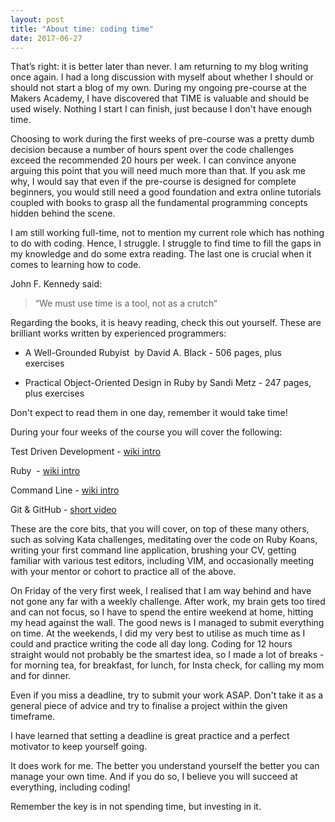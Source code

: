 ```yaml
---
layout: post
title: "About time: coding time"
date: 2017-06-27
---
```


That’s right: it is better later than never. I am returning to my blog writing once again. I had a long discussion with myself about whether I should or should not start a blog of my own. During my ongoing pre-course at the Makers Academy, I have discovered that TIME is valuable and should be used wisely. Nothing I start I can finish, just because I don't have enough time. 

Choosing to work during the first weeks of pre-course was a pretty dumb decision because a number of hours spent over the code challenges exceed the recommended 20 hours per week. I can convince anyone arguing this point that you will need much more than that. If you ask me why, I would say that even if the pre-course is designed for complete beginners, you would still need a good foundation and extra online tutorials coupled with books to grasp all the fundamental programming concepts hidden behind the scene. 

I am still working full-time, not to mention my current role which has nothing to do with coding. Hence, I struggle. I struggle to find time to fill the gaps in my knowledge and do some extra reading. The last one is crucial when it comes to learning how to code. 

John F. Kennedy said:
> “We must use time is a tool, not as a crutch“

Regarding the books, it is heavy reading, check this out yourself. These are brilliant works written by experienced programmers: 

- A Well-Grounded Rubyist  by David A. Black - 506 pages, plus exercises 

- Practical Object-Oriented Design in Ruby by Sandi Metz - 247 pages, plus exercises 

Don't expect to read them in one day, remember it would take time! 

During your four weeks of the course you will cover the following: 

Test Driven Development - [wiki intro](https://en.wikipedia.org/wiki/Test-driven_development)

Ruby  - [wiki intro](https://en.wikipedia.org/wiki/Ruby_(programming_language))

Command Line - [wiki intro](https://en.wikipedia.org/wiki/Command-line_interface)

Git & GitHub - [short video](https://www.youtube.com/watch?v=uUuTYDg9XoI)

These are the core bits, that you will cover, on top of these many others, such as solving Kata challenges, meditating over the code on Ruby Koans, writing your first command line application, brushing your CV, getting familiar with various test editors, including VIM, and occasionally meeting with your mentor or cohort to practice all of the above. 

On Friday of the very first week, I realised that I am way behind and have not gone any far with a weekly challenge. After work, my brain gets too tired and can not focus, so I have to spend the entire weekend at home, hitting my head against the wall. The good news is I managed to submit everything on time. At the weekends, I did my very best to utilise as much time as I could and practice writing the code all day long. Coding for 12 hours straight would not probably be the smartest idea, so I made a lot of breaks - for morning tea, for breakfast, for lunch, for Insta check, for calling my mom and for dinner.  

Even if you miss a deadline, try to submit your work ASAP. Don't take it as a general piece of advice and try to finalise a project within the given timeframe. 

I have learned that setting a deadline is great practice and a perfect motivator to keep yourself going.

It does work for me. The better you understand yourself the better you can manage your own time. And if you do so, I believe you will succeed at everything, including coding!

Remember the key is in not spending time, but investing in it. 
